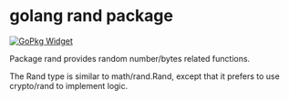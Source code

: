 # golang rand package

[![GoPkg Widget]][GoPkg]

Package rand provides random number/bytes related functions.

The Rand type is similar to math/rand.Rand, except that it prefers to use crypto/rand to implement logic.

[GoPkg]: https://pkg.go.dev/github.com/chanxuehong/rand

[GoPkg Widget]: https://pkg.go.dev/badge/github.com/chanxuehong/rand.svg
